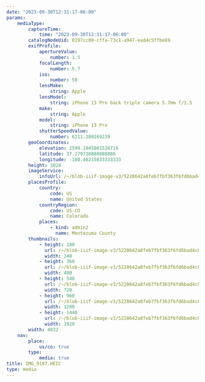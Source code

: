 ```yaml
---
date: "2023-09-30T12:31:17-06:00"
params:
    mediaType:
        captureTime:
            time: "2023-09-30T12:31:17-06:00"
        catalogNodeUid: 0197cc00-cffa-73c1-a947-ead4c5ffbe69
        exifProfile:
            apertureValue:
                number: 1.5
            focalLength:
                number: 5.7
            iso:
                number: 50
            lensMake:
                string: Apple
            lensModel:
                string: iPhone 13 Pro back triple camera 5.7mm f/1.5
            make:
                string: Apple
            model:
                string: iPhone 13 Pro
            shutterSpeedValue:
                number: 6211.180169239
        geoCoordinates:
            elevation: 2599.1045801526716
            latitude: 37.279738888888886
            longitude: -108.46215833333333
        height: 3024
        imageService:
            infoUrl: /~/blob-iiif-image-v3/5228642a8feb7fbf363f6fd6bad4c87dfa8f89a244d112208c4aef95b2a29dd7/info.json
        placesProfile:
            country:
                code: US
                name: United States
            countryRegion:
                code: US-CO
                name: Colorado
            places:
                - kind: admin2
                  name: Montezuma County
        thumbnails:
            - height: 180
              url: /~/blob-iiif-image-v3/5228642a8feb7fbf363f6fd6bad4c87dfa8f89a244d112208c4aef95b2a29dd7/full/240%2C180/0/default.jpg
              width: 240
            - height: 360
              url: /~/blob-iiif-image-v3/5228642a8feb7fbf363f6fd6bad4c87dfa8f89a244d112208c4aef95b2a29dd7/full/480%2C360/0/default.jpg
              width: 480
            - height: 540
              url: /~/blob-iiif-image-v3/5228642a8feb7fbf363f6fd6bad4c87dfa8f89a244d112208c4aef95b2a29dd7/full/720%2C540/0/default.jpg
              width: 720
            - height: 960
              url: /~/blob-iiif-image-v3/5228642a8feb7fbf363f6fd6bad4c87dfa8f89a244d112208c4aef95b2a29dd7/full/1280%2C960/0/default.jpg
              width: 1280
            - height: 1440
              url: /~/blob-iiif-image-v3/5228642a8feb7fbf363f6fd6bad4c87dfa8f89a244d112208c4aef95b2a29dd7/full/1920%2C1440/0/default.jpg
              width: 1920
        width: 4032
    nav:
        place:
            us/co: true
        type:
            media: true
title: IMG_9187.HEIC
type: media
---
```


